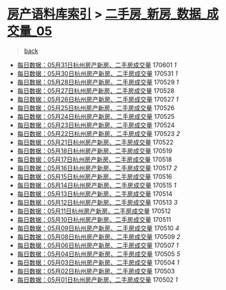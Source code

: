 [房产语料库索引](../../README.md)  > [二手房_新房_数据_成交量_05](二手房_新房_数据_成交量_05.md)
====
> [back](../README.md)

- [每日数据：05月31日杭州房产新房、二手房成交量](http://jkwz.applinzi.com/ittc/6974146260830258180.html#%E6%AF%8F%E6%97%A5%E6%95%B0%E6%8D%AE%EF%BC%9A05%E6%9C%8831%E6%97%A5%E6%9D%AD%E5%B7%9E%E6%88%BF%E4%BA%A7%E6%96%B0%E6%88%BF%E3%80%81%E4%BA%8C%E6%89%8B%E6%88%BF%E6%88%90%E4%BA%A4%E9%87%8F) 170601 *1* 
- [每日数据：05月30日杭州房产新房、二手房成交量](http://jkwz.applinzi.com/ittc/6973754487666639876.html#%E6%AF%8F%E6%97%A5%E6%95%B0%E6%8D%AE%EF%BC%9A05%E6%9C%8830%E6%97%A5%E6%9D%AD%E5%B7%9E%E6%88%BF%E4%BA%A7%E6%96%B0%E6%88%BF%E3%80%81%E4%BA%8C%E6%89%8B%E6%88%BF%E6%88%90%E4%BA%A4%E9%87%8F) 170531 *1* 
- [每日数据：05月28日杭州房产新房、二手房成交量](http://jkwz.applinzi.com/ittc/6973044731331216389.html#%E6%AF%8F%E6%97%A5%E6%95%B0%E6%8D%AE%EF%BC%9A05%E6%9C%8828%E6%97%A5%E6%9D%AD%E5%B7%9E%E6%88%BF%E4%BA%A7%E6%96%B0%E6%88%BF%E3%80%81%E4%BA%8C%E6%89%8B%E6%88%BF%E6%88%90%E4%BA%A4%E9%87%8F) 170529 *1* 
- [每日数据：05月27日杭州房产新房、二手房成交量](http://jkwz.applinzi.com/ittc/6972678627295495173.html#%E6%AF%8F%E6%97%A5%E6%95%B0%E6%8D%AE%EF%BC%9A05%E6%9C%8827%E6%97%A5%E6%9D%AD%E5%B7%9E%E6%88%BF%E4%BA%A7%E6%96%B0%E6%88%BF%E3%80%81%E4%BA%8C%E6%89%8B%E6%88%BF%E6%88%90%E4%BA%A4%E9%87%8F) 170528  
- [每日数据：05月26日杭州房产新房、二手房成交量](http://jkwz.applinzi.com/ittc/6972287264204784644.html#%E6%AF%8F%E6%97%A5%E6%95%B0%E6%8D%AE%EF%BC%9A05%E6%9C%8826%E6%97%A5%E6%9D%AD%E5%B7%9E%E6%88%BF%E4%BA%A7%E6%96%B0%E6%88%BF%E3%80%81%E4%BA%8C%E6%89%8B%E6%88%BF%E6%88%90%E4%BA%A4%E9%87%8F) 170527 *1* 
- [每日数据：05月25日杭州房产新房、二手房成交量](http://jkwz.applinzi.com/ittc/6971950639293662213.html#%E6%AF%8F%E6%97%A5%E6%95%B0%E6%8D%AE%EF%BC%9A05%E6%9C%8825%E6%97%A5%E6%9D%AD%E5%B7%9E%E6%88%BF%E4%BA%A7%E6%96%B0%E6%88%BF%E3%80%81%E4%BA%8C%E6%89%8B%E6%88%BF%E6%88%90%E4%BA%A4%E9%87%8F) 170526  
- [每日数据：05月24日杭州房产新房、二手房成交量](http://jkwz.applinzi.com/ittc/6971549784593662980.html#%E6%AF%8F%E6%97%A5%E6%95%B0%E6%8D%AE%EF%BC%9A05%E6%9C%8824%E6%97%A5%E6%9D%AD%E5%B7%9E%E6%88%BF%E4%BA%A7%E6%96%B0%E6%88%BF%E3%80%81%E4%BA%8C%E6%89%8B%E6%88%BF%E6%88%90%E4%BA%A4%E9%87%8F) 170525  
- [每日数据：05月23日杭州房产新房、二手房成交量](http://jkwz.applinzi.com/ittc/6971155591987725316.html#%E6%AF%8F%E6%97%A5%E6%95%B0%E6%8D%AE%EF%BC%9A05%E6%9C%8823%E6%97%A5%E6%9D%AD%E5%B7%9E%E6%88%BF%E4%BA%A7%E6%96%B0%E6%88%BF%E3%80%81%E4%BA%8C%E6%89%8B%E6%88%BF%E6%88%90%E4%BA%A4%E9%87%8F) 170524  
- [每日数据：05月22日杭州房产新房、二手房成交量](http://jkwz.applinzi.com/ittc/6970831275685315588.html#%E6%AF%8F%E6%97%A5%E6%95%B0%E6%8D%AE%EF%BC%9A05%E6%9C%8822%E6%97%A5%E6%9D%AD%E5%B7%9E%E6%88%BF%E4%BA%A7%E6%96%B0%E6%88%BF%E3%80%81%E4%BA%8C%E6%89%8B%E6%88%BF%E6%88%90%E4%BA%A4%E9%87%8F) 170523 *2* 
- [每日数据：05月21日杭州房产新房、二手房成交量](http://jkwz.applinzi.com/ittc/6970444646047024133.html#%E6%AF%8F%E6%97%A5%E6%95%B0%E6%8D%AE%EF%BC%9A05%E6%9C%8821%E6%97%A5%E6%9D%AD%E5%B7%9E%E6%88%BF%E4%BA%A7%E6%96%B0%E6%88%BF%E3%80%81%E4%BA%8C%E6%89%8B%E6%88%BF%E6%88%90%E4%BA%A4%E9%87%8F) 170522  
- [每日数据：05月18日杭州房产新房、二手房成交量](http://jkwz.applinzi.com/ittc/6969353279661147140.html#%E6%AF%8F%E6%97%A5%E6%95%B0%E6%8D%AE%EF%BC%9A05%E6%9C%8818%E6%97%A5%E6%9D%AD%E5%B7%9E%E6%88%BF%E4%BA%A7%E6%96%B0%E6%88%BF%E3%80%81%E4%BA%8C%E6%89%8B%E6%88%BF%E6%88%90%E4%BA%A4%E9%87%8F) 170519  
- [每日数据：05月17日杭州房产新房、二手房成交量](http://jkwz.applinzi.com/ittc/6968985691915551748.html#%E6%AF%8F%E6%97%A5%E6%95%B0%E6%8D%AE%EF%BC%9A05%E6%9C%8817%E6%97%A5%E6%9D%AD%E5%B7%9E%E6%88%BF%E4%BA%A7%E6%96%B0%E6%88%BF%E3%80%81%E4%BA%8C%E6%89%8B%E6%88%BF%E6%88%90%E4%BA%A4%E9%87%8F) 170518  
- [每日数据：05月16日杭州房产新房、二手房成交量](http://jkwz.applinzi.com/ittc/6968587613043688452.html#%E6%AF%8F%E6%97%A5%E6%95%B0%E6%8D%AE%EF%BC%9A05%E6%9C%8816%E6%97%A5%E6%9D%AD%E5%B7%9E%E6%88%BF%E4%BA%A7%E6%96%B0%E6%88%BF%E3%80%81%E4%BA%8C%E6%89%8B%E6%88%BF%E6%88%90%E4%BA%A4%E9%87%8F) 170517 *2* 
- [每日数据：05月15日杭州房产新房、二手房成交量](http://jkwz.applinzi.com/ittc/6968214847534662661.html#%E6%AF%8F%E6%97%A5%E6%95%B0%E6%8D%AE%EF%BC%9A05%E6%9C%8815%E6%97%A5%E6%9D%AD%E5%B7%9E%E6%88%BF%E4%BA%A7%E6%96%B0%E6%88%BF%E3%80%81%E4%BA%8C%E6%89%8B%E6%88%BF%E6%88%90%E4%BA%A4%E9%87%8F) 170516  
- [每日数据：05月14日杭州房产新房、二手房成交量](http://jkwz.applinzi.com/ittc/6967828443801584645.html#%E6%AF%8F%E6%97%A5%E6%95%B0%E6%8D%AE%EF%BC%9A05%E6%9C%8814%E6%97%A5%E6%9D%AD%E5%B7%9E%E6%88%BF%E4%BA%A7%E6%96%B0%E6%88%BF%E3%80%81%E4%BA%8C%E6%89%8B%E6%88%BF%E6%88%90%E4%BA%A4%E9%87%8F) 170515 *1* 
- [每日数据：05月13日杭州房产新房、二手房成交量](http://jkwz.applinzi.com/ittc/6967462286615643140.html#%E6%AF%8F%E6%97%A5%E6%95%B0%E6%8D%AE%EF%BC%9A05%E6%9C%8813%E6%97%A5%E6%9D%AD%E5%B7%9E%E6%88%BF%E4%BA%A7%E6%96%B0%E6%88%BF%E3%80%81%E4%BA%8C%E6%89%8B%E6%88%BF%E6%88%90%E4%BA%A4%E9%87%8F) 170514  
- [每日数据：05月12日杭州房产新房、二手房成交量](http://jkwz.applinzi.com/ittc/6967107145660105733.html#%E6%AF%8F%E6%97%A5%E6%95%B0%E6%8D%AE%EF%BC%9A05%E6%9C%8812%E6%97%A5%E6%9D%AD%E5%B7%9E%E6%88%BF%E4%BA%A7%E6%96%B0%E6%88%BF%E3%80%81%E4%BA%8C%E6%89%8B%E6%88%BF%E6%88%90%E4%BA%A4%E9%87%8F) 170513 *3* 
- [每日数据：05月11日杭州房产新房、二手房成交量](http://jkwz.applinzi.com/ittc/6966731738012189701.html#%E6%AF%8F%E6%97%A5%E6%95%B0%E6%8D%AE%EF%BC%9A05%E6%9C%8811%E6%97%A5%E6%9D%AD%E5%B7%9E%E6%88%BF%E4%BA%A7%E6%96%B0%E6%88%BF%E3%80%81%E4%BA%8C%E6%89%8B%E6%88%BF%E6%88%90%E4%BA%A4%E9%87%8F) 170512  
- [每日数据：05月10日杭州房产新房、二手房成交量](http://jkwz.applinzi.com/ittc/6966361789078963204.html#%E6%AF%8F%E6%97%A5%E6%95%B0%E6%8D%AE%EF%BC%9A05%E6%9C%8810%E6%97%A5%E6%9D%AD%E5%B7%9E%E6%88%BF%E4%BA%A7%E6%96%B0%E6%88%BF%E3%80%81%E4%BA%8C%E6%89%8B%E6%88%BF%E6%88%90%E4%BA%A4%E9%87%8F) 170511  
- [每日数据：05月09日杭州房产新房、二手房成交量](http://jkwz.applinzi.com/ittc/6966008837218763780.html#%E6%AF%8F%E6%97%A5%E6%95%B0%E6%8D%AE%EF%BC%9A05%E6%9C%8809%E6%97%A5%E6%9D%AD%E5%B7%9E%E6%88%BF%E4%BA%A7%E6%96%B0%E6%88%BF%E3%80%81%E4%BA%8C%E6%89%8B%E6%88%BF%E6%88%90%E4%BA%A4%E9%87%8F) 170510 *4* 
- [每日数据：05月08日杭州房产新房、二手房成交量](http://jkwz.applinzi.com/ittc/6965610900441531396.html#%E6%AF%8F%E6%97%A5%E6%95%B0%E6%8D%AE%EF%BC%9A05%E6%9C%8808%E6%97%A5%E6%9D%AD%E5%B7%9E%E6%88%BF%E4%BA%A7%E6%96%B0%E6%88%BF%E3%80%81%E4%BA%8C%E6%89%8B%E6%88%BF%E6%88%90%E4%BA%A4%E9%87%8F) 170509 *2* 
- [每日数据：05月06日杭州房产新房、二手房成交量](http://jkwz.applinzi.com/ittc/6964887067359183877.html#%E6%AF%8F%E6%97%A5%E6%95%B0%E6%8D%AE%EF%BC%9A05%E6%9C%8806%E6%97%A5%E6%9D%AD%E5%B7%9E%E6%88%BF%E4%BA%A7%E6%96%B0%E6%88%BF%E3%80%81%E4%BA%8C%E6%89%8B%E6%88%BF%E6%88%90%E4%BA%A4%E9%87%8F) 170507 *1* 
- [每日数据：05月04日杭州房产新房、二手房成交量](http://jkwz.applinzi.com/ittc/6964218467237495813.html#%E6%AF%8F%E6%97%A5%E6%95%B0%E6%8D%AE%EF%BC%9A05%E6%9C%8804%E6%97%A5%E6%9D%AD%E5%B7%9E%E6%88%BF%E4%BA%A7%E6%96%B0%E6%88%BF%E3%80%81%E4%BA%8C%E6%89%8B%E6%88%BF%E6%88%90%E4%BA%A4%E9%87%8F) 170505 *5* 
- [每日数据：05月03日杭州房产新房、二手房成交量](http://jkwz.applinzi.com/ittc/6963767266620474372.html#%E6%AF%8F%E6%97%A5%E6%95%B0%E6%8D%AE%EF%BC%9A05%E6%9C%8803%E6%97%A5%E6%9D%AD%E5%B7%9E%E6%88%BF%E4%BA%A7%E6%96%B0%E6%88%BF%E3%80%81%E4%BA%8C%E6%89%8B%E6%88%BF%E6%88%90%E4%BA%A4%E9%87%8F) 170504 *1* 
- [每日数据：05月02日杭州房产新房、二手房成交量](http://jkwz.applinzi.com/ittc/6963377575266092036.html#%E6%AF%8F%E6%97%A5%E6%95%B0%E6%8D%AE%EF%BC%9A05%E6%9C%8802%E6%97%A5%E6%9D%AD%E5%B7%9E%E6%88%BF%E4%BA%A7%E6%96%B0%E6%88%BF%E3%80%81%E4%BA%8C%E6%89%8B%E6%88%BF%E6%88%90%E4%BA%A4%E9%87%8F) 170503  
- [每日数据：05月01日杭州房产新房、二手房成交量](http://jkwz.applinzi.com/ittc/6962995095795139588.html#%E6%AF%8F%E6%97%A5%E6%95%B0%E6%8D%AE%EF%BC%9A05%E6%9C%8801%E6%97%A5%E6%9D%AD%E5%B7%9E%E6%88%BF%E4%BA%A7%E6%96%B0%E6%88%BF%E3%80%81%E4%BA%8C%E6%89%8B%E6%88%BF%E6%88%90%E4%BA%A4%E9%87%8F) 170502 *1* 
